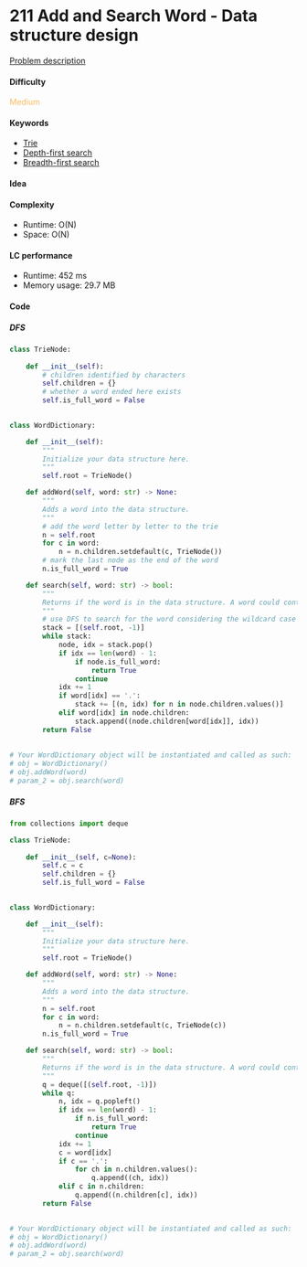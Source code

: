 211 Add and Search Word - Data structure design
=======================
[Problem description](https://leetcode.com/problems/add-and-search-word-data-structure-design/)

#### Difficulty
<span style="color:#FABC60">Medium</span>

#### Keywords
- [Trie](../categories/trie.md)
- [Depth-first search](../categories/dfs.md)
- [Breadth-first search](../categories/bfs.md)

#### Idea

#### Complexity
- Runtime: O(N)
- Space: O(N)

#### LC performance
- Runtime: 452 ms
- Memory usage: 29.7 MB

#### Code
##### DFS
```python
class TrieNode:
    
    def __init__(self):
        # children identified by characters
        self.children = {}
        # whether a word ended here exists
        self.is_full_word = False
        

class WordDictionary:

    def __init__(self):
        """
        Initialize your data structure here.
        """
        self.root = TrieNode()

    def addWord(self, word: str) -> None:
        """
        Adds a word into the data structure.
        """
        # add the word letter by letter to the trie
        n = self.root
        for c in word:
            n = n.children.setdefault(c, TrieNode())
        # mark the last node as the end of the word
        n.is_full_word = True

    def search(self, word: str) -> bool:
        """
        Returns if the word is in the data structure. A word could contain the dot character '.' to represent any one letter.
        """
        # use DFS to search for the word considering the wildcard case
        stack = [(self.root, -1)]
        while stack:
            node, idx = stack.pop()
            if idx == len(word) - 1:
                if node.is_full_word:
                    return True
                continue
            idx += 1
            if word[idx] == '.':
                stack += [(n, idx) for n in node.children.values()]
            elif word[idx] in node.children:
                stack.append((node.children[word[idx]], idx))
        return False
        
        
# Your WordDictionary object will be instantiated and called as such:
# obj = WordDictionary()
# obj.addWord(word)
# param_2 = obj.search(word)
```
##### BFS
```python
from collections import deque

class TrieNode:
    
    def __init__(self, c=None):
        self.c = c 
        self.children = {}
        self.is_full_word = False
        

class WordDictionary:

    def __init__(self):
        """
        Initialize your data structure here.
        """
        self.root = TrieNode()

    def addWord(self, word: str) -> None:
        """
        Adds a word into the data structure.
        """
        n = self.root
        for c in word:
            n = n.children.setdefault(c, TrieNode(c))
        n.is_full_word = True

    def search(self, word: str) -> bool:
        """
        Returns if the word is in the data structure. A word could contain the dot character '.' to represent any one letter.
        """
        q = deque([(self.root, -1)])
        while q:
            n, idx = q.popleft()
            if idx == len(word) - 1:
                if n.is_full_word:
                    return True
                continue
            idx += 1
            c = word[idx]
            if c == '.':
                for ch in n.children.values():
                    q.append((ch, idx))
            elif c in n.children:
                q.append((n.children[c], idx))
        return False
            

# Your WordDictionary object will be instantiated and called as such:
# obj = WordDictionary()
# obj.addWord(word)
# param_2 = obj.search(word)
```